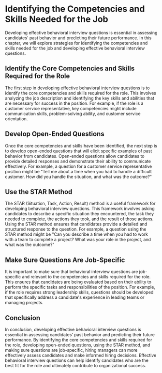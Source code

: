 Identifying the Competencies and Skills Needed for the Job
================================================================================================================

Developing effective behavioral interview questions is essential in assessing candidates' past behavior and predicting their future performance. In this chapter, we will explore strategies for identifying the competencies and skills needed for the job and developing effective behavioral interview questions.

Identify the Core Competencies and Skills Required for the Role
---------------------------------------------------------------

The first step in developing effective behavioral interview questions is to identify the core competencies and skills required for the role. This involves analyzing the job description and identifying the key skills and abilities that are necessary for success in the position. For example, if the role is a customer service representative, key competencies might include communication skills, problem-solving ability, and customer service orientation.

Develop Open-Ended Questions
----------------------------

Once the core competencies and skills have been identified, the next step is to develop open-ended questions that will elicit specific examples of past behavior from candidates. Open-ended questions allow candidates to provide detailed responses and demonstrate their ability to communicate effectively. For example, a question for a customer service representative position might be "Tell me about a time when you had to handle a difficult customer. How did you handle the situation, and what was the outcome?"

Use the STAR Method
-------------------

The STAR (Situation, Task, Action, Result) method is a useful framework for developing behavioral interview questions. This framework involves asking candidates to describe a specific situation they encountered, the task they needed to complete, the actions they took, and the result of those actions. Using the STAR method ensures that candidates provide a detailed and structured response to the question. For example, a question using the STAR method might be "Can you describe a time when you had to work with a team to complete a project? What was your role in the project, and what was the outcome?"

Make Sure Questions Are Job-Specific
------------------------------------

It is important to make sure that behavioral interview questions are job-specific and relevant to the competencies and skills required for the role. This ensures that candidates are being evaluated based on their ability to perform the specific tasks and responsibilities of the position. For example, if the role requires strong leadership skills, questions should be developed that specifically address a candidate's experience in leading teams or managing projects.

Conclusion
----------

In conclusion, developing effective behavioral interview questions is essential in assessing candidates' past behavior and predicting their future performance. By identifying the core competencies and skills required for the role, developing open-ended questions, using the STAR method, and making sure questions are job-specific, hiring managers can more effectively assess candidates and make informed hiring decisions. Effective behavioral interview questions can help identify candidates who are the best fit for the role and ultimately contribute to organizational success.
